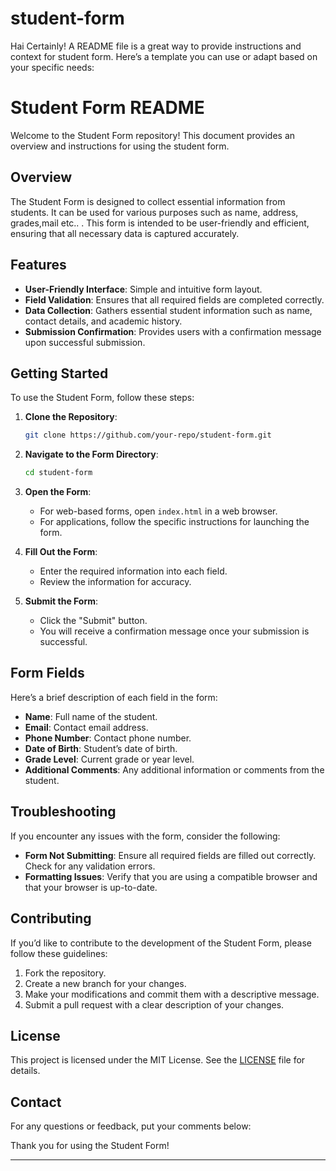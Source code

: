 # student-form
Hai
Certainly! A README file is a great way to provide instructions and context for student form. Here’s a template you can use or adapt based on your specific needs:

# Student Form README

Welcome to the Student Form repository! This document provides an overview and instructions for using the student form.

## Overview

The Student Form is designed to collect essential information from students. It can be used for various purposes such as name, address, grades,mail etc.. . This form is intended to be user-friendly and efficient, ensuring that all necessary data is captured accurately.

## Features

- **User-Friendly Interface**: Simple and intuitive form layout.
- **Field Validation**: Ensures that all required fields are completed correctly.
- **Data Collection**: Gathers essential student information such as name, contact details, and academic history.
- **Submission Confirmation**: Provides users with a confirmation message upon successful submission.

## Getting Started

To use the Student Form, follow these steps:

1. **Clone the Repository**:
   ```bash
   git clone https://github.com/your-repo/student-form.git
   ```

2. **Navigate to the Form Directory**:
   ```bash
   cd student-form
   ```

3. **Open the Form**:
   - For web-based forms, open `index.html` in a web browser.
   - For applications, follow the specific instructions for launching the form.

4. **Fill Out the Form**:
   - Enter the required information into each field.
   - Review the information for accuracy.

5. **Submit the Form**:
   - Click the "Submit" button.
   - You will receive a confirmation message once your submission is successful.

## Form Fields

Here’s a brief description of each field in the form:

- **Name**: Full name of the student.
- **Email**: Contact email address.
- **Phone Number**: Contact phone number.
- **Date of Birth**: Student’s date of birth.
- **Grade Level**: Current grade or year level.
- **Additional Comments**: Any additional information or comments from the student.

## Troubleshooting

If you encounter any issues with the form, consider the following:

- **Form Not Submitting**: Ensure all required fields are filled out correctly. Check for any validation errors.
- **Formatting Issues**: Verify that you are using a compatible browser and that your browser is up-to-date.

## Contributing

If you’d like to contribute to the development of the Student Form, please follow these guidelines:

1. Fork the repository.
2. Create a new branch for your changes.
3. Make your modifications and commit them with a descriptive message.
4. Submit a pull request with a clear description of your changes.

## License

This project is licensed under the MIT License. See the [LICENSE](LICENSE) file for details.

## Contact

For any questions or feedback, 
put your comments below:


Thank you for using the Student Form!

---

